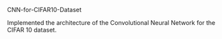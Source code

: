 CNN-for-CIFAR10-Dataset

Implemented the architecture of the Convolutional Neural Network for the CIFAR 10 dataset.
